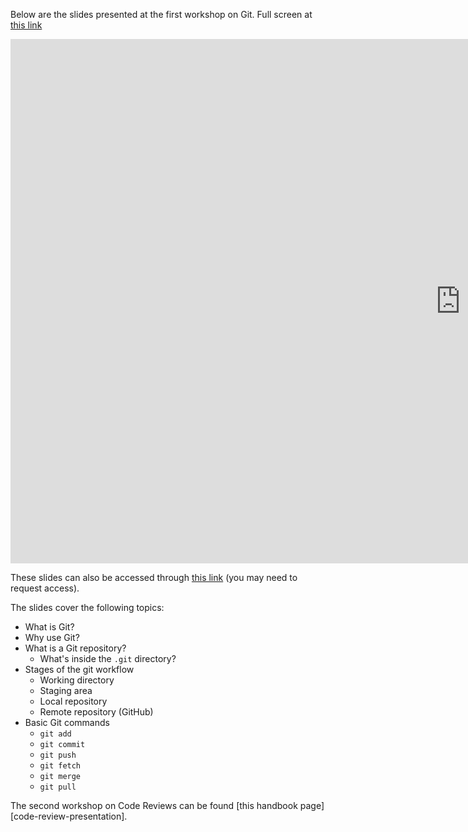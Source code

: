 Below are the slides presented at the first workshop on Git. Full screen at [this link](https://docs.google.com/presentation/d/e/2PACX-1vThaf35wv1vIOuElWsN1cCfrruEzQ9ZHwlPA7061UZ3TMsM7PK1rY9qLhz5xojkS-sREJpxM5ipOk2Y/embed?start=false&loop=true&delayms=60000)

<iframe src="https://docs.google.com/presentation/d/e/2PACX-1vThaf35wv1vIOuElWsN1cCfrruEzQ9ZHwlPA7061UZ3TMsM7PK1rY9qLhz5xojkS-sREJpxM5ipOk2Y/embed?start=false&loop=true&delayms=60000" frameborder="0" width="1440" height="839" allowfullscreen="true" mozallowfullscreen="true" webkitallowfullscreen="true"></iframe>

These slides can also be accessed through [this link](https://docs.google.com/presentation/d/1sWIW90LG5TUfKConUdpF6VSR1EKdoXj0YGUECnZ-iHI/edit#slide=id.g3176c28cf20_1_0) (you may need to request access).

The slides cover the following topics:

- What is Git?
- Why use Git?
- What is a Git repository?
    - What's inside the `.git` directory?
- Stages of the git workflow
    - Working directory
    - Staging area
    - Local repository
    - Remote repository (GitHub)
- Basic Git commands
    - `git add`
    - `git commit`
    - `git push`
    - `git fetch`
    - `git merge`
    - `git pull`

The second workshop on Code Reviews can be found [this handbook page][code-review-presentation].